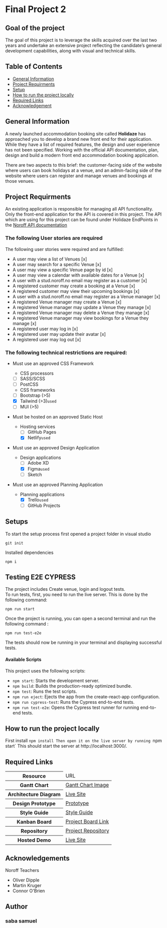 # Final Project 2

## Goal of the project

The goal of this project is to leverage the skills acquired over the last two years and undertake an extensive project reflecting the candidate’s general development capabilities, along with visual and technical skills.

## Table of Contents

- [General Information](#general-information)
- [Project Requirments](#project-requirments)
- [Setup](#setup)
- [How to run the project locally](#how-to-run-the-project-locally)
- [Required Links](#required-Links)
- [Acknowledgement](#acknowledgement)

## General Information

A newly launched accommodation booking site called **Holidaze** has approached you to develop a brand new front end for their application. While they have a list of required features, the design and user experience has not been specified. Working with the official API documentation, plan, design and build a modern front end accommodation booking application.

There are two aspects to this brief: the customer-facing side of the website where users can book holidays at a venue, and an admin-facing side of the website where users can register and manage venues and bookings at those venues.

## Project Requirments

An existing application is responsible for managing all API functionality. Only the front-end application for the API is covered in this project.
The API which are using for this project can be found under Holidaze EndPoints in the [Noroff API documentation](https://content.noroff.dev/project-exam-2/brief.html)

### The following User stories are required

The following user stories were required and are fulfilled:

- A user may view a list of Venues [x]
- A user may search for a specific Venue [x]
- A user may view a specific Venue page by id [x]
- A user may view a calendar with available dates for a Venue [x]
- A user with a stud.noroff.no email may register as a customer [x]
- A registered customer may create a booking at a Venue [x]
- A registered customer may view their upcoming bookings [x]
- A user with a stud.noroff.no email may register as a Venue manager [x]
- A registered Venue manager may create a Venue [x]
- A registered Venue manager may update a Venue they manage [x]
- A registered Venue manager may delete a Venue they manage [x]
- A registered Venue manager may view bookings for a Venue they manage [x]
- A registered user may log in [x]
- A registered user may update their avatar [x]
- A registered user may log out [x]

### The following technical restrictions are required:

- Must use an approved CSS Framework

  - CSS processors
  - [ ] SASS/SCSS
  - [ ] PostCSS
  - CSS frameworks
  - [ ] Bootstrap (>5)
  - [x] Tailwind (>3)`used`
  - [ ] MUI (>5)

- Must be hosted on an approved Static Host

  - Hosting services
    - [ ] GitHub Pages
    - [x] Netlify`used`

- Must use an approved Design Application

  - Design applications
    - [ ] Adobe XD
    - [x] Figma`used`
    - [ ] Sketch

- Must use an approved Planning Application
  - Planning applications
    - [x] Trello`used`
    - [ ] GitHub Projects

## Setups

To start the setup process first opened a project folder in visual studio

`git init`

Installed dependencies

`npm i`



## Testing E2E CYPRESS

The project includes Create venue, login and logout tests.  
To run tests, first, you need to run the live server. This is done by the following command:

```
npm run start
```

Once the project is running, you can open a second terminal and run the following command :

```
npm run test-e2e
```

The tests should now be running in your terminal and displaying successful tests.

#### Available Scripts

This project uses the following scripts:

- `npm start`: Starts the development server.
- `npm build`: Builds the production-ready optimized bundle.
- `npm test`: Runs the test scripts.
- `npm run eject`: Ejects the app from the create-react-app configuration.
- `npm run cypress-test`: Runs the Cypress end-to-end tests.
- `npm run test-e2e`: Opens the Cypress test runner for running end-to-end tests.

## How to run the project locally

First install `npm install
Then open it on the live server by running `npm start`
This should start the server at http://localhost:3000/.

## Required Links

<table>
  <thead>
    <tr>
      <th>Resource</th>
      <td>URL</td>
    </tr>
  </thead>
  <tbody>
    <tr>
      <th>Gantt Chart</th>
      <td><a href= "https://ibb.co/YDLzJMz">Gantt Chart Image</a></td>
    </tr>
     <tr>
      <th>Architecture Diagram</th>
      <td><a href="https://www.figma.com/file/ZT0EAwKS5uXPwXNaaPMAbv/Architecture-Diagram?type=whiteboard&node-id=0%3A1&t=g0Vmvgvu6A27mxGV-1">Live Site</a></td>
    </tr>
    <tr>
      <th>Design Prototype</th>
      <td><a href="https://www.figma.com/file/X0ZLpE4bA7Ebajc30U2Xzh/Desktop-Holidayz?type=design&node-id=0%3A1&mode=design&t=QnQPsERYaOg1rL9j-1">Prototype</a> </td>
    </tr>
    <tr>
      <th>Style Guide</th>
      <td><a href="https://www.figma.com/file/Dcc3bnwPiIJzHnkkEi817C/Untitled?type=design&node-id=0%3A1&mode=design&t=g0Vmvgvu6A27mxGV-1">Style Guide</a></td>
    </tr>
    <tr>
      <th>Kanban Board</th>
      <td><a href="https://trello.com/invite/b/imEvvvk7/ATTI3d341f19a0cf8c034c777d9c2adf0e9a336A2E07/accommodationbooking-website">Project Board Link</a></td>
    </tr>
    <tr>
      <th>Repository</th>
      <td><a href="https://github.com/sabaFitwi/holidaze.git">Project Repository</a></td>
    </tr>
    <tr>
      <th>Hosted Demo</th>
      <td><a href="https://holidaze-saba-fitwi.netlify.app/profile">Live Site</a></td>
    </tr>
  </tbody>
</table>

## Acknowledgements

Noroff Teachers

- Oliver Dipple
- Martin Kruger
- Connor O'Brien

## Author

<h3>saba samuel</h3>
</div>
